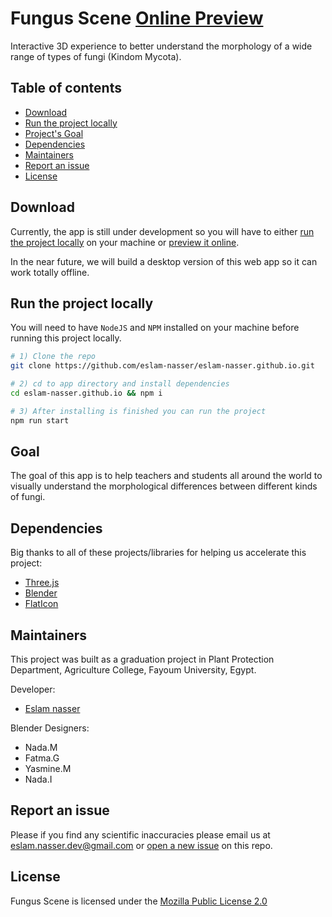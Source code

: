 # Fungus Scene [Online Preview](https://eslam-nasser.github.io/)

Interactive 3D experience to better understand the morphology of a wide range of types of fungi (Kindom Mycota).

## Table of contents

-   [Download](#download)
-   [Run the project locally](#run-the-project-locally)
-   [Project's Goal](#goal)
-   [Dependencies](#dependencies)
-   [Maintainers](#maintainers)
-   [Report an issue](#report-an-issue)
-   [License](#license)

## Download

Currently, the app is still under development so you will have to either [run the project locally](#run-the-project-locally) on your machine or [preview it online](https://eslam-nasser.github.io/).

In the near future, we will build a desktop version of this web app so it can work totally offline.

## Run the project locally

You will need to have `NodeJS` and `NPM` installed on your machine before running this project locally.

```bash
# 1) Clone the repo
git clone https://github.com/eslam-nasser/eslam-nasser.github.io.git

# 2) cd to app directory and install dependencies
cd eslam-nasser.github.io && npm i

# 3) After installing is finished you can run the project
npm run start
```

## Goal

The goal of this app is to help teachers and students all around the world to visually understand the morphological differences between different kinds of fungi.

## Dependencies

Big thanks to all of these projects/libraries for helping us accelerate this project:

-   [Three.js](https://threejs.org/)
-   [Blender](https://www.blender.org)
-   [FlatIcon](https://www.flaticon.com/)

## Maintainers

This project was built as a graduation project in Plant Protection Department, Agriculture College, Fayoum University, Egypt.

Developer:

-   [Eslam nasser](https://github.com/eslam-nasser/)

Blender Designers:

-   Nada.M
-   Fatma.G
-   Yasmine.M
-   Nada.I

## Report an issue

Please if you find any scientific inaccuracies please email us at [eslam.nasser.dev@gmail.com](mailto:eslam.nasser.dev@gmail.com) or [open a new issue](https://github.com/eslam-nasser/eslam-nasser.github.io/issues/new) on this repo.

## License

Fungus Scene is licensed under the [Mozilla Public License 2.0](https://opensource.org/licenses/MPL-2.0)
